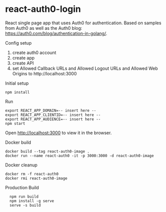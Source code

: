 # react-auth0-login

React single page app that uses Auth0 for authentication.  Based on samples from Auth0 as well as the Auth0 blog: https://auth0.com/blog/authentication-in-golang/. 

Config setup
1. create auth0 account
2. create app
3. create API
3. set Allowed Callback URLs and Allowed Logout URLs and Allowed Web Origins to http://localhost:3000

Initial setup
```
npm install
```

Run
```
export REACT_APP_DOMAIN=-- insert here --
export REACT_APP_CLIENTID=-- insert here -- 
export REACT_APP_AUDIENCE=-- insert here -- 
npm start
```
Open [http://localhost:3000](http://localhost:3000) to view it in the browser.

Docker build
```
docker build --tag react-auth0-image .
docker run --name react-auth0 -it -p 3000:3000 -d react-auth0-image
```

Docker cleanup
```
docker rm -f react-auth0
docker rmi react-auth0-image
```

Production Build
```
  npm run build
  npm install -g serve
  serve -s build
```
